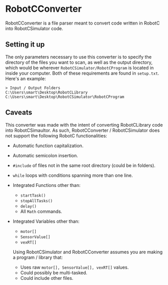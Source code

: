 # RobotCConverter 
RobotCConverter is a file parser meant to convert code written in RobotC into RobotCSimulator code. 

## Setting it up
The only parameters necessary to use this converter is to specify the directory of the files you want to scan, as well as the output directory, which would be wherever `RobotCSimulator/RobotCProgram` is located in inside your computer. Both of these requirements are found in `setup.txt`. Here's an example:

    > Input / Output Folders
    C:\Users\smart\Desktop\RobotCLibrary
    C:\Users\smart\Desktop\RobotCSimulator\RobotCProgram
   
## Caveats

This converter was made with the intent of converting RobotCLibrary code into RobotCSimaultor. As such, RobotCConverter / RobotCSimulator does not support the following RobotC functionalities:
* Automatic function capitalization.
* Automatic semicolon insertion.
* `#include` of files not in the same root directory (could be in folders).
* `while` loops with conditions spanning more than one line.
* Integrated Functions other than:
  * `startTask()`
  * `stopAllTasks()`
  * `delay()`
  * All `Math` commands.
* Integrated Variables other than:
  * `motor[]`
  * `SensorValue[]`
  * `vexRT[]`
  
  Using RobotCSimulator and RobotCConverter assumes you are making a program / library that:
   * Uses raw `motor[], SensorValue[], vexRT[]` values.
   * Could possibly be multi-tasked.
   * Could include other files.
